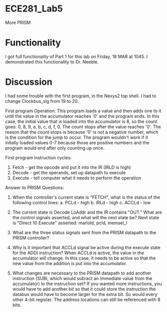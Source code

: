 ECE281_Lab5
===========

More PRISM


# Functionality

I got full functionality of Part 1 for this lab on Friday, 18 MAR at 1045. I demonstrated this functionality to Dr. Neeble.




# Discussion

I had some trouble with the first program, in the Nexys2 top shell. I had to change Clockbus_sig from 19 to 20. 

First program Operation:
  This program loads a value and then adds one to it until the value in the accumulator reaches '0' and the program ends. In this case, the initial value that is loaded into the accumulator is 8, so the count goes: 0, 8, 9, a, b, c, d, f, 0. The count stops after the value reaches '0'. The reason that the count stops is because '0' is not a negative number, which is the condition for the jump to occur. The program wouldn't work if it initally loaded values 0-7 because those are positive numbers and the program would end after only counting up once. 
  
First program instruction cycles:
  1. Fetch - get the opcode and put it into the IR (IRLD is high)
  2. Decode - get the operands, set up datapath to execute
  3. Execute - tell computer what it needs to perform the operation
  

Answer to PRISM Questions:
1. When the controller's current state is "FETCH", what is the status of the following control lines:
    a. PCLd - high
    b. IRLd - high
    c. ACCLd - low

2. The current state is Decode LoAddr and the IR contains "OUT." What are the control signals asserted, and what will the next state be?
    Next state is "Direct 10 Execute"
    asserted: marlold, pcld, memsel_l

3. What are the three status signals sent from the PRISM datapath to the PRISM controller?



4. Why is it important that ACCLd signal be active during the execute state for the ADDI instruction?
    When ACCLd is active, the value in the accumulator will change. In this case, it needs to be active so that the new value from the addition is put into the accumulator.

5. What changes are necessary to the PRISM datapath to add another instruction (SUBI, which would subract an immediate value from the accumulator) to the instruction set?
    If you wanted more instructions, you would have to add another bit so that it could store the instruction the databus would have to become larger for the extra bit. So would every other 4-bit register. The address locations can still be referenced with 8 bits.
